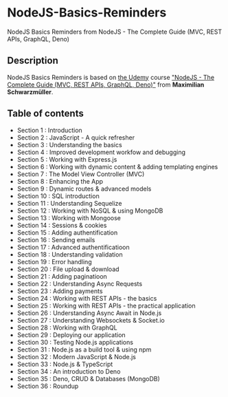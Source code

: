 # NodeJS-Basics-Reminders
NodeJS Basics Reminders from NodeJS - The Complete Guide (MVC, REST APIs, GraphQL, Deno)

## Description 

NodeJS Basics Reminders is based on [the Udemy](https://www.udemy.com/) course ["NodeJS - The Complete Guide (MVC, REST APIs, GraphQL, Deno)"](https://www.udemy.com/course/nodejs-the-complete-guide/?srsltid=AfmBOor-_tDbZ_3_RVelkOZyi0QiR2Hf1OtGNdW4fUiVGdYk5-NbEuOg&couponCode=BFCMSALE24FRTR) from **Maximilian Schwarzmüller**.

## Table of contents

- Section 1 : Introduction
- Section 2 : JavaScript - A quick refresher
- Section 3 : Understanding the basics
- Section 4 : Improved development workfow and debugging
- Section 5 : Working with Express.js
- Section 6 : Working with dynamic content & adding templating engines 
- Section 7 : The Model View Controller (MVC)
- Section 8 : Enhancing the App 
- Section 9 : Dynamic routes & advanced models
- Section 10 : SQL introduction 
- Section 11 : Understanding Sequelize 
- Section 12 : Working with NoSQL & using MongoDB 
- Section 13 : Working with Mongoose
- Section 14 : Sessions & cookies
- Section 15 : Adding authentification 
- Section 16 : Sending emails 
- Section 17 : Advanced authentificatioon 
- Section 18 : Understanding validation
- Section 19 : Error handling
- Section 20 : File upload & download 
- Section 21 : Adding paginatioon
- Section 22 : Understanding Async Requests
- Section 23 : Adding payments
- Section 24 : Working with REST APIs - the basics 
- Section 25 : Working with REST APIs - the practical application
- Section 26 : Understanding Async Await in Node.js
- Section 27 : Understanding Websockets & Socket.io 
- Section 28 : Working with GraphQL 
- Section 29 : Deploying our application
- Section 30 : Testing Node.js applications 
- Section 31 : Node.js as a build tool & using npm
- Section 32 : Modern JavaScript & Node.js 
- Section 33 : Node.js & TypeScript
- Section 34 : An introduction to Deno 
- Section 35 : Deno, CRUD & Databases (MongoDB)
- Section 36 : Roundup 



